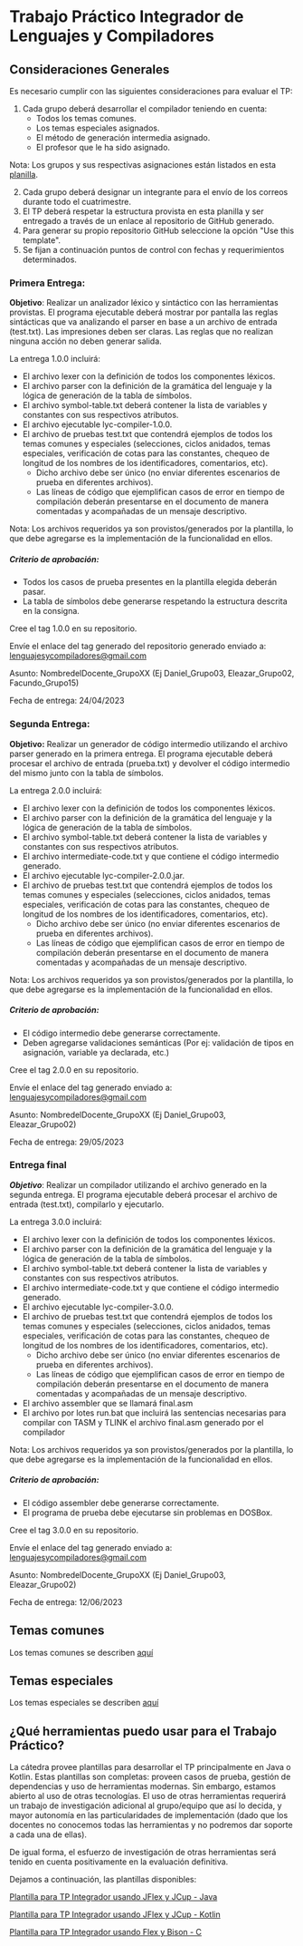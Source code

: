 # Trabajo Práctico Integrador de Lenguajes y Compiladores

## Consideraciones Generales

Es necesario cumplir con las siguientes consideraciones para evaluar el TP:

1. Cada grupo deberá desarrollar el compilador teniendo en cuenta:
   - Todos los temas comunes.
   - Los temas especiales asignados.
   - El método de generación intermedia asignado.
   - El profesor que le ha sido asignado.

Nota: Los grupos y sus respectivas asignaciones están listados en esta [planilla](https://docs.google.com/spreadsheets/d/1b51HqEtF7h6dG8lfSI5Ww22tkSWS7fM88WEWhBb_QRA/edit?usp=sharing).

2. Cada grupo deberá designar un integrante para el envío de los correos durante todo el cuatrimestre.
3. El TP deberá respetar la estructura provista en esta planilla y ser entregado a través de un enlace al repositorio de GitHub generado.
4. Para generar su propio repositorio GitHub seleccione la opción "Use this template".
5. Se fijan a continuación puntos de control con fechas y requerimientos determinados.


### Primera Entrega:

**Objetivo**: Realizar un analizador léxico y sintáctico con las herramientas provistas. 
El programa ejecutable deberá mostrar por pantalla las reglas sintácticas que va analizando el parser en base a un archivo de entrada (test.txt). 
Las impresiones deben ser claras. Las reglas que no realizan ninguna acción no deben generar salida.

La entrega 1.0.0 incluirá:

- El archivo lexer con la definición de todos los componentes léxicos.
- El archivo parser con la definición de la gramática del lenguaje y la lógica de generación de la tabla de símbolos.
- El archivo symbol-table.txt deberá contener la lista de variables y constantes con sus respectivos atributos.
- El archivo ejecutable lyc-compiler-1.0.0.
- El archivo de pruebas test.txt que contendrá ejemplos de todos los temas comunes y especiales (selecciones, ciclos anidados, temas especiales, verificación de cotas para las constantes, chequeo de longitud de los nombres de los identificadores, comentarios, etc).
  - Dicho archivo debe ser único (no enviar diferentes escenarios de prueba en diferentes archivos).
  - Las líneas de código que ejemplifican casos de error en tiempo de compilación deberán presentarse en el documento de manera comentadas y acompañadas de un mensaje descriptivo.

Nota: Los archivos requeridos ya son provistos/generados por la plantilla, lo que debe agregarse es la implementación de la funcionalidad en ellos.

##### Criterio de aprobación:
- Todos los casos de prueba presentes en la plantilla elegida deberán pasar.
- La tabla de símbolos debe generarse respetando la estructura descrita en la consigna.

Cree el tag 1.0.0 en su repositorio.

Envíe el enlace del tag generado del repositorio generado enviado a: lenguajesycompiladores@gmail.com

Asunto: NombredelDocente_GrupoXX (Ej Daniel_Grupo03, Eleazar_Grupo02, Facundo_Grupo15)

Fecha de entrega: 24/04/2023


### Segunda Entrega:

**Objetivo:** Realizar un generador de código intermedio utilizando el archivo parser generado en la primera entrega. El programa ejecutable deberá procesar el archivo de entrada (prueba.txt) y devolver el código intermedio del mismo junto con la tabla de símbolos.

La entrega 2.0.0 incluirá:

- El archivo lexer con la definición de todos los componentes léxicos.
- El archivo parser con la definición de la gramática del lenguaje y la lógica de generación de la tabla de símbolos.
- El archivo symbol-table.txt deberá contener la lista de variables y constantes con sus respectivos atributos.
- El archivo intermediate-code.txt y que contiene el código intermedio generado.
- El archivo ejecutable lyc-compiler-2.0.0.jar.
- El archivo de pruebas test.txt que contendrá ejemplos de todos los temas comunes y especiales (selecciones, ciclos anidados, temas especiales, verificación de cotas para las constantes, chequeo de longitud de los nombres de los identificadores, comentarios, etc).
    - Dicho archivo debe ser único (no enviar diferentes escenarios de prueba en diferentes archivos).
    - Las líneas de código que ejemplifican casos de error en tiempo de compilación deberán presentarse en el documento de manera comentadas y acompañadas de un mensaje descriptivo.

Nota: Los archivos requeridos ya son provistos/generados por la plantilla, lo que debe agregarse es la implementación de la funcionalidad en ellos.

##### Criterio de aprobación:
- El código intermedio debe generarse correctamente.
- Deben agregarse validaciones semánticas (Por ej: validación de tipos en asignación, variable ya declarada, etc.)

Cree el tag 2.0.0 en su repositorio.

Envíe el enlace del tag generado enviado a: lenguajesycompiladores@gmail.com

Asunto: NombredelDocente_GrupoXX    (Ej Daniel_Grupo03, Eleazar_Grupo02)

Fecha de entrega: 29/05/2023

### Entrega final

***Objetivo***: Realizar un compilador utilizando el archivo generado en la segunda entrega. 
El programa ejecutable deberá procesar el archivo de entrada (test.txt), compilarlo y ejecutarlo.

La entrega 3.0.0 incluirá:

- El archivo lexer con la definición de todos los componentes léxicos.
- El archivo parser con la definición de la gramática del lenguaje y la lógica de generación de la tabla de símbolos.
- El archivo symbol-table.txt deberá contener la lista de variables y constantes con sus respectivos atributos.
- El archivo intermediate-code.txt y que contiene el código intermedio generado.
- El archivo ejecutable lyc-compiler-3.0.0.
- El archivo de pruebas test.txt que contendrá ejemplos de todos los temas comunes y especiales (selecciones, ciclos anidados, temas especiales, verificación de cotas para las constantes, chequeo de longitud de los nombres de los identificadores, comentarios, etc).
    - Dicho archivo debe ser único (no enviar diferentes escenarios de prueba en diferentes archivos).
    - Las líneas de código que ejemplifican casos de error en tiempo de compilación deberán presentarse en el documento de manera comentadas y acompañadas de un mensaje descriptivo.
- El archivo assembler que se llamará final.asm
- El archivo por lotes run.bat que incluirá las sentencias necesarias para compilar con TASM y TLINK el archivo final.asm generado por el compilador

Nota: Los archivos requeridos ya son provistos/generados por la plantilla, lo que debe agregarse es la implementación de la funcionalidad en ellos.

##### Criterio de aprobación:
- El código assembler debe generarse correctamente.
- El programa de prueba debe ejecutarse sin problemas en DOSBox.

Cree el tag 3.0.0 en su repositorio.

Envíe el enlace del tag generado enviado a: lenguajesycompiladores@gmail.com

Asunto: NombredelDocente_GrupoXX    (Ej Daniel_Grupo03, Eleazar_Grupo02)

Fecha de entrega: 12/06/2023


## Temas comunes

Los temas comunes se describen [aquí](Temas%20Comunes.md)

## Temas especiales

Los temas especiales se describen [aquí](Temas%20Especiales.md)


## ¿Qué herramientas puedo usar para el Trabajo Práctico?

La cátedra provee plantillas para desarrollar el TP principalmente en Java o Kotlin.
Estas plantillas son completas: proveen casos de prueba, gestión de dependencias y uso de herramientas modernas.
Sin embargo, estamos abierto al uso de otras tecnologías.
El uso de otras herramientas requerirá un trabajo de investigación adicional al grupo/equipo que así lo decida, y mayor
autonomía en las particularidades de implementación (dado que los docentes no conocemos todas las herramientas y no podremos dar soporte
a cada una de ellas).

De igual forma, el esfuerzo de investigación de otras herramientas será tenido en cuenta positivamente en la evaluación definitiva.

Dejamos a continuación, las plantillas disponibles:


[Plantilla para TP Integrador usando JFlex y JCup - Java](https://github.com/Lenguajes-y-Compiladores-UnLaM/compiler-java)

[Plantilla para TP Integrador usando JFlex y JCup - Kotlin](https://github.com/Lenguajes-y-Compiladores-UnLaM/compiler-kotlin)

[Plantilla para TP Integrador usando Flex y Bison - C](https://github.com/Lenguajes-y-Compiladores-UnLaM/compiler-c)



